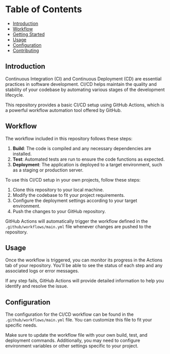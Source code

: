 # Table of Contents

- [Introduction](#introduction)
- [Workflow](#workflow)
- [Getting Started](#getting-started)
- [Usage](#usage)
- [Configuration](#configuration)
- [Contributing](#contributing)

## Introduction

Continuous Integration (CI) and Continuous Deployment (CD) are essential practices in software development. CI/CD helps maintain the quality and stability of your codebase by automating various stages of the development lifecycle.

This repository provides a basic CI/CD setup using GitHub Actions, which is a powerful workflow automation tool offered by GitHub.

## Workflow

The workflow included in this repository follows these steps:

1. **Build**: The code is compiled and any necessary dependencies are installed.
2. **Test**: Automated tests are run to ensure the code functions as expected.
3. **Deployment**: The application is deployed to a target environment, such as a staging or production server.

To use this CI/CD setup in your own projects, follow these steps:

1. Clone this repository to your local machine.
2. Modify the codebase to fit your project requirements.
3. Configure the deployment settings according to your target environment.
4. Push the changes to your GitHub repository.

GitHub Actions will automatically trigger the workflow defined in the `.github/workflows/main.yml` file whenever changes are pushed to the repository.

## Usage

Once the workflow is triggered, you can monitor its progress in the Actions tab of your repository. You'll be able to see the status of each step and any associated logs or error messages.

If any step fails, GitHub Actions will provide detailed information to help you identify and resolve the issue.

## Configuration

The configuration for the CI/CD workflow can be found in the `.github/workflows/main.yml` file. You can customize this file to fit your specific needs.

Make sure to update the workflow file with your own build, test, and deployment commands. Additionally, you may need to configure environment variables or other settings specific to your project.